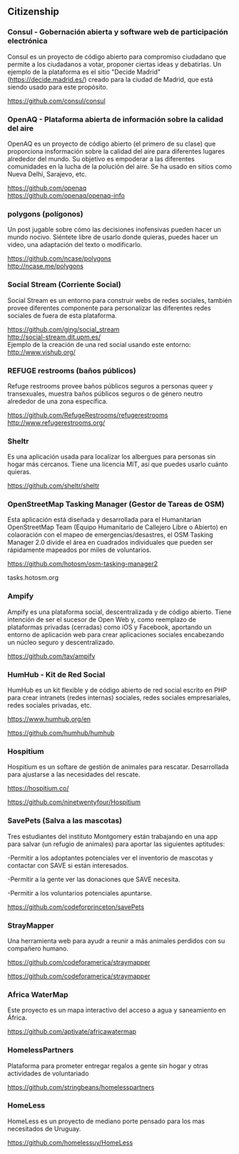 ## Citizenship

### Consul - Gobernación abierta y software web de participación electrónica 

Consul es un proyecto de código abierto para compromiso ciudadano que permite a los ciudadanos a votar,
proponer ciertas ideas y debatirlas. Un ejemplo de la plataforma es el sitio "Decide Madrid" 
(https://decide.madrid.es/) creado para la ciudad de Madrid, que está siendo usado para este propósito.

https://github.com/consul/consul

### OpenAQ - Plataforma abierta de información sobre la calidad del aire

OpenAQ es un proyecto de código abierto (el primero de su clase) que proporciona insformación sobre la calidad del aire
para diferentes lugares alrededor del mundo. Su objetivo es empoderar a las diferentes comunidades en la lucha de la polución del aire.
Se ha usado en sitios como Nueva Delhi, Sarajevo, etc. 

https://github.com/openaq  
https://github.com/openaq/openaq-info

### polygons (polígonos)

Un post jugable sobre cómo las decisiones inofensivas pueden hacer un mundo nocivo.
Siéntete libre de usarlo donde quieras, puedes hacer un video, una adaptación del texto o modificarlo.

https://github.com/ncase/polygons   
http://ncase.me/polygons 

### Social Stream (Corriente Social)

Social Stream es un entorno para construir webs de redes sociales, también provee diferentes componente para personalizar las 
diferentes redes sociales de fuera de esta plataforma.

https://github.com/ging/social_stream  
http://social-stream.dit.upm.es/  
Ejemplo de la creación de una red social usando este entorno: http://www.vishub.org/  

### REFUGE restrooms (baños públicos)

Refuge restrooms provee baños públicos seguros a personas queer y transexuales, muestra baños públicos seguros o de género neutro alrededor de una zona específica.

https://github.com/RefugeRestrooms/refugerestrooms  
http://www.refugerestrooms.org/      
     
### Sheltr 

Es una aplicación usada para localizar los albergues para personas sin hogar más cercanos. Tiene una licencia MIT, así que puedes usarlo cuánto quieras.

https://github.com/sheltr/sheltr   


### OpenStreetMap Tasking Manager (Gestor de Tareas de OSM)

Esta aplicación está diseñada y desarrollada para el Humanitarian OpenStreetMap Team (Equipo Humanitario de Callejero Libre o Abierto) en colaoración con el mapeo de emergencias/desastres, el OSM Tasking Manager 2.0 divide el área en cuadrados individuales que pueden ser rápidamente mapeados por miles de voluntarios.

https://github.com/hotosm/osm-tasking-manager2

tasks.hotosm.org

### Ampify    
 
 
Ampify es una plataforma social, descentralizada y de código abierto. Tiene intención de ser el sucesor de Open Web y, como reemplazo de plataformas privadas (cerradas) como iOS y Facebook, aportando un entorno de aplicación web para crear aplicaciones sociales encabezando un núcleo seguro y descentralizado.   

https://github.com/tav/ampify      


### HumHub - Kit de Red Social

HumHub es un kit flexible y de código abierto de red social escrito en PHP para crear intranets (redes internas) sociales, redes sociales empresariales, redes sociales privadas, etc.

https://www.humhub.org/en

https://github.com/humhub/humhub

### Hospitium

Hospitium es un softare de gestión de animales para rescatar. Desarrollada para ajustarse a las necesidades del rescate.

https://hospitium.co/

https://github.com/ninetwentyfour/Hospitium

### SavePets (Salva a las mascotas)

Tres estudiantes del instituto Montgomery están trabajando en una app para salvar (un refugio de animales) para aportar las siguientes aptitudes:

-Permitir a los adoptantes potenciales ver el inventorio de mascotas y contactar con SAVE si están interesados.

-Permitir a la gente ver las donaciones que SAVE necesita.

-Permitir a los voluntarios potenciales apuntarse.

https://github.com/codeforprinceton/savePets

### StrayMapper

Una herramienta web para ayudr a reunir a más animales perdidos con su compañero humano.

https://github.com/codeforamerica/straymapper

https://github.com/codeforamerica/straymapper

### Africa WaterMap

Este proyecto es un mapa interactivo del acceso a agua y saneamiento en África.

https://github.com/aptivate/africawatermap

### HomelessPartners

Plataforma para prometer entregar regalos a gente sin hogar y otras actividades de voluntariado

https://github.com/stringbeans/homelesspartners

### HomeLess

HomeLess es un proyecto de mediano porte pensado para los mas necesitados de Uruguay. 

https://github.com/homelessuy/HomeLess
